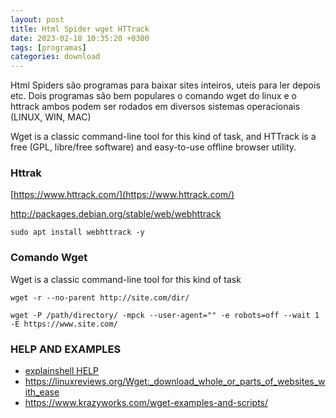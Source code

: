 ```yaml
---
layout: post
title: Html Spider wget HTTrack
date: 2023-02-18 10:35:20 +0300
tags: [programas]
categories: download
---
```

Html Spiders são programas para baixar sites inteiros, uteis para ler depois etc. Dois programas são bem populares o comando wget do linux e o httrack ambos podem ser rodados em diversos sistemas operacionais (LINUX, WIN, MAC)    

Wget is a classic command-line tool for this kind of task, and HTTrack is a free (GPL, libre/free software) and easy-to-use offline browser utility.   

### Httrak    
[https://www.httrack.com/](https://www.httrack.com/)    

http://packages.debian.org/stable/web/webhttrack   

    sudo apt install webhttrack -y
  
### Comando Wget   

 Wget is a classic command-line tool for this kind of task
  
    wget -r --no-parent http://site.com/dir/
    
    wget -P /path/directory/ -mpck --user-agent="" -e robots=off --wait 1 -E https://www.site.com/

### HELP AND EXAMPLES
* [explainshell HELP](http://www.explainshell.com/explain?cmd=wget+-P+%2Fpath%2Fto%2Fdestination%2Fdirectory%2F+-mpck+--user-agent%3D%22%22+-e+robots%3Doff+--wait+1+-E+https%3A%2F%2Fwww.example.com%2F)    
* https://linuxreviews.org/Wget:_download_whole_or_parts_of_websites_with_ease    
* https://www.krazyworks.com/wget-examples-and-scripts/   



